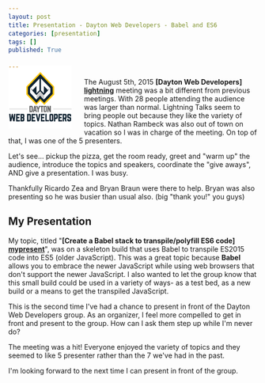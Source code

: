 ```yaml
---
layout: post
title: Presentation - Dayton Web Developers - Babel and ES6
categories: [presentation]
tags: []
published: True

---
```

<img style="margin-right: 5%; margin-top: -5%;" align="left" src="/images/DWDSmall.jpeg">  

The August 5th, 2015 **[Dayton Web Developers] [lightning]** meeting was a bit different from previous meetings. With 28 people attending the audience was larger than normal. Lightning Talks seem to bring people out because they like the variety of topics. Nathan Rambeck was also out of town on vacation so I was in charge of the meeting. 
On top of that, I was one of the 5 presenters.  

Let's see... pickup the pizza, get the room ready, greet and "warm up" the audience, introduce the topics and speakers, coordinate the "give aways", AND give a presentation. I was busy.  

Thankfully Ricardo Zea and Bryan Braun were there to help. Bryan was also presenting so he was busier than usual also. (big "thank you!" you guys)

## My Presentation ##

My topic, titled "**[Create a Babel stack to transpile/polyfill ES6 code] [mypresent]**", was on a skeleton build that uses Babel to transpile ES2015 code into ES5 (older JavaScript). 
This was a great topic because **Babel** allows you to embrace the newer JavaScript while using web browsers that don't support the newer JavaScript. I also wanted to let the group know that this small build could be used in a variety of ways- as a test bed, as a new build or a means to get the transpiled JavaScript.   

This is the second time I've had a chance to present in front of the Dayton Web Developers group. As an organizer, I feel more compelled to get in front and present to the group. How can I ask them step up while I'm never do?  

The meeting was a hit! Everyone enjoyed the variety of topics and they seemed to like 5 presenter rather than the 7 we've had in the past.

I'm looking forward to the next time I can present in front of the group.

[lightning]: http://www.meetup.com/dayton-web-developers/events/220726745/
[mypresent]: http://slides.com/allenmay/deck/fullscreen



